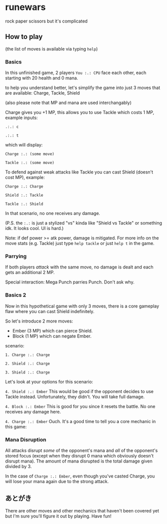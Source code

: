 # runewars
rock paper scissors but it's complicated

## How to play
(the list of moves is available via typing `help`)

### Basics

In this unfinished game, 2 players `You :.: CPU` face each other, each starting with 20 health and 0 mana.

to help you understand better, let's simplify the game into just 3 moves that are available: Charge, Tackle, Shield

(also please note that MP and mana are used interchangably)

Charge gives you +1 MP, this allows you to use Tackle which costs 1 MP, example inputs: 

`.:.: c`

`.:.: t`

which will display:

`Charge :.: (some move)`

`Tackle :.: (some move)`

To defend against weak attacks like Tackle you can cast Shield (doesn't cost MP), example:

`Charge :.: Charge`

`Shield :.: Tackle`

`Tackle :.: Shield`

In that scenario, no one receives any damage.

(P.S. the `:.:` is just a stylized "vs" kinda like "Shield vs Tackle" or something idk. It looks cool. UI is hard.)

Note: if def power >= atk power, damage is mitigated. For more info on the move stats (e.g. Tackle) just type `help tackle` or just `help t` in the game.

### Parrying

If both players *attack* with the same move, no damage is dealt and each gets an additional 2 MP.

Special interaction: Mega Punch parries Punch. Don't ask why.

### Basics 2

Now in this hypothetical game with only 3 moves, there is a core gameplay flaw where you can cast Shield indefinitely.

So let's introduce 2 more moves: 
- Ember (3 MP) which can pierce Shield.
- Block (1 MP) which can negate Ember.

scenario:

`1. Charge :.: Charge`

`2. Shield :.: Charge`

`3. Shield :.: Charge`

Let's look at your options for this scenario:

`4. Shield :.: Ember`
This would be good if the opponent decides to use Tackle instead. Unfortunately, they didn't. You will take full damage.

`4. Block :.: Ember`
This is good for you since it resets the battle. No one receives any damage here.

`4. Charge :.: Ember`
Ouch. It's a good time to tell you a core mechanic in this game: 

### Mana Disruption

All attacks disrupt *some* of the opponent's mana and *all* of the opponent's stored focus (except when they disrupt 0 mana which obviously doesn't disrupt mana).
The amount of mana disrupted is the total damage given divided by 3.

In the case of `Charge :.: Ember`, even though you've casted Charge, you will lose your mana again due to the strong attack.

## あとがき

There are other moves and other mechanics that haven't been covered yet but I'm sure you'll figure it out by playing. Have fun!


